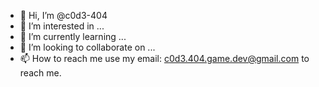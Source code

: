 - 👋 Hi, I’m @c0d3-404
- 👀 I’m interested in ...
- 🌱 I’m currently learning ...
- 💞️ I’m looking to collaborate on ...
- 📫 How to reach me
use my email: c0d3.404.game.dev@gmail.com to reach me.

<!---
c0d3-404/c0d3-404 is a ✨ special ✨ repository because its `README.md` (this file) appears on your GitHub profile.
You can click the Preview link to take a look at your changes.
--->
